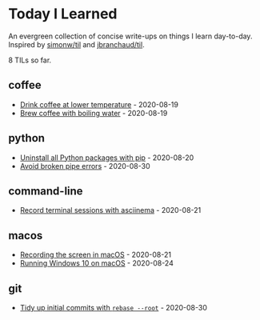 # Today I Learned

An evergreen collection of concise write-ups on things I learn day-to-day. Inspired by [simonw/til](https://github.com/simonw/til) and [jbranchaud/til](https://github.com/jbranchaud/til).

<!-- count starts -->8<!-- count ends --> TILs so far.

<!-- index starts -->
## coffee

* [Drink coffee at lower temperature](coffee/drinking-temperature.md) - 2020-08-19
* [Brew coffee with boiling water](coffee/boiling-water.md) - 2020-08-19

## python

* [Uninstall all Python packages with pip](python/pip-uninstall-all.md) - 2020-08-20
* [Avoid broken pipe errors](python/broken-pipe.md) - 2020-08-30

## command-line

* [Record terminal sessions with asciinema](command-line/record-terminal-asciinema.md) - 2020-08-21

## macos

* [Recording the screen in macOS](macos/screen-recordings.md) - 2020-08-21
* [Running Windows 10 on macOS](macos/windows.md) - 2020-08-24

## git

* [Tidy up initial commits with `rebase --root`](git/rebase-initial-commit.md) - 2020-08-30
<!-- index ends -->
